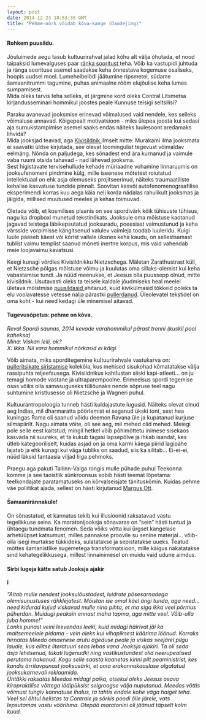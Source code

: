 ```yaml
---
layout: post
date: 2014-12-23 18:53:35 GMT
title: "Pehme-nõrk võidab kõva-kange (Daodejing)"
---
```

<p><b><h4>Rohkem puusildu.</h4></b></p>
<p>Jõuluimede aegu tasub kultuurirahval jalad kõhu alt välja õhutada, et nood taipaksid lumevalguses paar <a href="http://ekspress.delfi.ee/news/areen/nadala-luuletus-priit-pulleritsu-spordiblogi-ainetel?id=70250827" target="_blank">ränka sooritust </a>teha. Võib ka vastupidi juhtuda ja ränga soorituse asemel saadakse keha õnnestava kogemuse osaliseks, hoopis uudsel moel. Lumehelbelödi jäätumine ripsmetel, südame šamaanitrummi tagumine, puhas animaalne rõõm elujõulise keha lumes sumpamisest. <br/>
Mida oleks tarvis teha selleks, et järgmine kord oleks Contral Litsmetsa kirjandusseminari hommikul joostes peale Kunnuse teisigi seltsilisi?</p>

<p>Paraku avanevad jooksmise erinevad võimalused vaid nendele, kes selleks võimaluse annavad. Kõigepealt motivatsioon - miks ülepea joosta kui sedasi aja surnukstampimise asemel saaks endas näiteks luulesoont aredamaks lihvida? <br/>
Mida jooksjad teavad, aga <a href="http://www.ohtuleht.ee/655832/-kivisildnik-azogbank-ruvetaja-naoaasta-staar" target="_blank">Kivisildnik </a>ilmselt mitte: Murakami ilma jooksmata ei saavatki üldse kirjutada, see olevat loomingulist tegevust võimaldav eelmäng. Nõnda on paljudega, kes sõnadest end ära kurnanud ja vaimule vaba ruumi otsida tahavad - nad lähevad jooksma.<br/>
Sest higistavate tervisehullude kehade müriaadne vohamine linnaruumis on jooksufenomeni pindmine külg, mille iseenese mõtetest roiutatud intellektuaal on ehk asja olemuseks projitseerinud, näiteks traumaatiliste kehalise kasvatuse tundide pinnalt. Soovitan kasvõi autofenomenograafilise eksperimendi korras kuu aega käia neli korda nädalas rahulikult jooksmas ja jälgida, millised muutused meeles ja kehas toimuvad. </p>

<p>Oletada võib, et kosmilises plaanis on see spordivärk kõik tühisuste tühisus, nagu ka dropboxi munetud tekstinökats. Jooksule oma mõistuse kaotanud jagavad teistega läbikepsutatud jooksuradu, poeesiast vaimustunud ja keha värsside vorpimisse kängitsenud valulev vaimleja toodab luuleridu. Kuigi luule pääseb käest või kõrist vallale üksnes keha kaudu, on sellestsamast tublist vaimu templist saanud mõneti inertne korpus, mis vaid vahendab meie loojavaimu kavatsusi. </p>

<p>Keegi kunagi võrdles Kivisildnikku Nietzschega. Mäletan Zarathustrast küll, et Nietzsche põlgas mõistuse võimu ja kuulutas oma sillaks-olemist kui keha vabastamise tundi. Ja nüüd meenukse, et Jeesus olla puussepp olnud, mitte kivisildnik. Usutavasti oleks ta teisele kaldale jõudmiseks heal meelel ületava mõistmise <a href="http://www.ylikool.ee/et/13/kristjan_puusild" target="_blank">puusildasid </a>ehitanud, kuid kivikülmasid tõkkeid poleks ta elu voolavatesse vetesse nalja pärastki <a href="http://suusk.blogspot.com" target="_blank">pullerdanud</a>. Üleolevatel tekstidel on oma koht - kui need kedagi üle minemisel aitavad.</p>

<p><b><h4>Tugevusõpetus: pehme on kõva.</h4></b></p>

<p><i>Reval Spordi saunas, 2014 kevade varahommikul pärast trenni (kuskil pool kaheksa)<br>
Mina: Viskan leili, ok?<br>
X: Ikka. Nii vara hommikul nõrkasid ei käigi.</i></p>

<p>Võib aimata, miks sporditegemine kultuurirahvale vastukarva on: <a href="http://suusk.blogspot.com" target="_blank">pulleritsikate siristamise</a> kolekõla, kus mehised sisukohad kõmatatakse välja rassipuhta reljeefsusega. Kivisildnikus kahtlustan siiski kapi-atleeti... on ju temagi homode vastane ja ultraparempoolne. Erimeelsus spordi tegemise osas võiks olla samasuguseks tüliõunaks nende sõpruse teel nagu suhtumine kristlusesse oli Nietzsche ja Wagneri puhul.</p>
<p>Kultuurantropoloogia tunneb hästi kuldajastute lugusid. Näiteks olevat olnud aeg Indias, mil dharmaratta pöörlemist ei seganud ükski tont, sest hea kuningas Rama oli saanud võidu deemon Ravana üle ja kupatanud kurjuse silmapiirilt. Nagu aimata võite, oli see aeg, mil mehed olid mehed.  
Meiegi pole selle eest kaitstud; mingil hetkel võib põhimõttetu inimese sisekaos kasvada nii suureks, et ta kukub tagasi lapsepõlve ja ihkab isandat, kes ütleb kategooriliselt, kuidas asjad on ja oma karmi käega piirid lagipähe lajatab ja ehk kunagi kui väga tubliks on saadud, siis ka silitab… Ei-ei-ei, nüüd läksid fantaasia viljad liiga pehmoks.</p>

<p>Praegu aga pakuti Tallinn-Valga rongis mulle pühade puhul Teekonna komme ja see taoistlik sünkroonsus sobib hästi teemat lõpetama: teelkondajate paratamatuseks on kõrvalseisjate tänituskõmin. Kuidas pehme väe poliitikat ajada, sellest on hästi kirjutanud <a href="http://e-ait.tlulib.ee/351/1/ott_margus.pdf">Margus Ott</a>.</p>

<p><b><h4>Šamaanirännakule! </h4></b></p>

<p>On sõnastatud, et kannatus tekib kui illusioonid raksatavad vastu tegelikkuse seina. Ka maratonijooksja sõnavaras on “sein” hästi tuntud ja ühtaegu tundmata fenomen. Seda võiks võtta kui ürgset kangelase arhetüüpset katsumust, milles pannakse proovile su senine materjal… võib-olla isegi murtakse tükkideks, sulatatakse ja sepistatakse uueks. Teatud mõttes šamanistlike sugemetega transformatsioon, mille käigus nakatatakse sind kehategelikkusega, millest linnainimesel on muidu vaid udune aimdus. </p>

<p><b><h4>Sirbi lugeja kätte satub Jooksja ajakir</h4>i</b></p>

<p><i>“Aitab mulle nendest jooksulõustadest, luidrate põsesarnadega olemisunustuses rähklejatest. Mõistan ise omal käel ängi tunda, aga need… need kidurad kujud viskavad mulle nina pihta, et ma siga ikka veel põrmus püherdan. Muidugi peaksin ennast maha tapma, aga mitte veel. Võib-olla juba homme!”  <br/>
Lonks punast veini leevendas leeki, kuid midagi häirivat jäi ka maitsemeelele pidama - vein oleks kui vihapiksest käärima löönud. Korraks hirnatas Meedo omaenese arutu ägeduse peale ja viskas seejärel pilgu lauale, kus eliitse literatuuri seas lebas vana Jooksja ajakiri. Ta oli seda äsja lehitsenud, tükati lugenudki ning vastikustundest olid neerupealised perutama hakanud. Kogu selle saasta kaanetas kinni pilt peaministrist, kes kandis ärritavpunast jooksusärki, et oma erakonnakaaslase algatatud jooksukarnevali reklaamida. <br/>
Ühtäkki raksatas Meedos midagi paika, otsekui oleks Jeesus osava kiropraktilise võttega lödipüksist selgroogse välja nuputanud. Meedos võttis võimust tungiv kannatuse ihalus, ta tahtis endale kohe väga haiget teha. <br/>
Veel sel õhtul helistas ta Contrale ja sörkis poodi õlle järele, vats lepsutamas vastu vöörihma. Otepää maratonini oli jäänud täpselt kolm kuud.</i></p>
